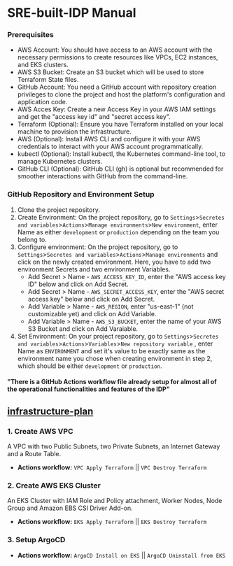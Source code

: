 # SRE-built-IDP Manual

### Prerequisites

 - AWS Account: You should have access to an AWS account with the necessary permissions to create resources like VPCs, EC2 instances, and EKS clusters.
 - AWS S3 Bucket: Create an S3 bucket which will be used to store Terraform State files.
 - GitHub Account: You need a GitHub account with repository creation privileges to clone the project and host the platform's configuration and application code.
 - AWS Acces Key: Create a new Access Key in your AWS IAM settings and get the "access key id" and "secret access key".
 - Terraform (Optional): Ensure you have Terraform installed on your local machine to provision the infrastructure.
 - AWS (Optional): Install AWS CLI and configure it with your AWS credentials to interact with your AWS account programmatically.
 - kubectl (Optional): Install kubectl, the Kubernetes command-line tool, to manage Kubernetes clusters.
- GitHub CLI (Optional): GitHub CLI (gh) is optional but recommended for smoother interactions with GitHub from the command-line.

###  GitHub Repository and Environment Setup

 1. Clone the project repository.
 2. Create Environment: On the project repository, go to `Settings`>`Secretes and variables`>`Actions`>`Manage environments`>`New environment`, enter Name as either `development` or `production` depending on the team you belong to.
 3. Configure environment: On the project repository, go to `Settings`>`Secretes and variables`>`Actions`>`Manage environments` and click on the newly created environment. Here, you have to add two environment Secrets and two environment Variables.
    - Add Secret > Name - `AWS_ACCESS_KEY_ID`, enter the "AWS access key ID" below and click on Add Secret.
    - Add Secret > Name - `AWS_SECRET_ACCESS_KEY`, enter the "AWS secret access key" below and click on Add Secret.
    - Add Variable > Name - `AWS_REGION`, enter "us-east-1" (not customizable yet) and click on Add Variable.
    - Add Variable > Name - `AWS_S3_BUCKET`, enter the name of your AWS S3 Bucket and click on Add Varaiable.
 4. Set Environment: On your project repository, go to `Settings`>`Secretes and variables`>`Actions`>`Variables`>`New repository variable` , enter Name as `ENVIRONMENT` and set it's value to be exactly same as the environment name you chose when creating environment in step 2, which should be either `development` or `production`.
 
#### "There is a GitHub Actions workflow file already setup for almost all of the operational functionalities and features of the IDP"

## [infrastructure-plan](./infrastructure-plan)

### 1. Create AWS VPC
A VPC with two Public Subnets, two Private Subnets, an Internet Gateway and a Route Table.
- **Actions workflow:** `VPC Apply Terraform` || `VPC Destroy Terraform`

### 2. Create AWS EKS Cluster
An EKS Cluster with IAM Role and Policy attachment, Worker Nodes, Node Group and Amazon EBS CSI Driver Add-on.
- **Actions workflow:** `EKS Apply Terraform` || `EKS Destroy Terraform`

### 3. Setup ArgoCD
- **Actions workflow:** `ArgoCD Install on EKS` || `ArgoCD Uninstall from EKS`

